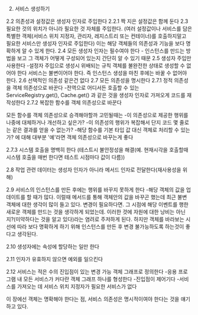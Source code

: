 2. 서비스 생성하기

2.2 의존성과 설정값은 생성자 인자로 주입한다
2.2.1 짝 지은 설정값은 함께 둔다
2.3 필요한 것의 위치가 아니라 필요한 것 자체를 주입한다.
(여러 설정값이나 서비스를 담은 특별한 객체(서비스 위치 지정자, 관리자, 레지스트리 또는 컨테이너)를 호출하지말고 필요한 서비스만 생성자 인자로 주입한다)
이는 해당 객체들의 의존성과 기능을 보다 명확하게 알 수 있게 한다.
2.4 모든 생성자 인자는 필수여야 한다 - 인스턴스를 만드는 방법을 보고 그 객체가 어떻게 구성되어 있는지 간단히 알 수 있기 때문
2.5 생성자 주입만 사용한다
-설정자 주입으로 생성시 위배되는 규칙
    객체를 불완전한 상태로 생성할 수 없어야 한다
    서비스는 불변이어야 한다. 즉 인스턴스 생성을 마친 후에는 바꿀 수 없어야 한다.
2.6 선택적인 의존성 같은건 없다
2.7 모든 의존성을 명시한다
2.7.1 정적 의존성을 객체 의존성으로 바꾼다
-전역으로 어디서든 호출할 수 있는 ServiceRegistry.get(), Cache.get() 과 같은 것을 생성자 인자로 가져오게 코드를 재작성한다
2.7.2 복잡한 함수를 객체 의존성으로 바꾼다

모든 함수를 객체 의존성으로 승격해야할까 고민될때는
    -이 의존성으로 제공한 행위를 나중에 대체하거나 개선하고 싶은가?
    -이 의존성의 행위가 복잡해서 단지 코드 몇 줄로는 같은 결과를 얻을 수 없는가?
    -해당 함수를 기본 타입 값 대신 객체로 처리할 수 있는가?
에 대해 대부분 '예'라면 객체 의존성으로 바꾸는게 좋다

2.7.3 시스템 호출을 명백히 한다 (테스트시 불안정성을 해결(예. 현재시각을 호출할때 시스템 호출을 매번 한다면 테스트 시점마다 값이 다름))

2.8 작업 관련 데이터는 생성자 인자가 아니라 메서드 인자로 전달한다(재사용성을 위해)

2.9 서비스의 인스턴스를 만든 후에는 행위를 바꾸지 못하게 한다
-해당 객체의 값을 업데이트를 할 때가 많다. 이럴때 메서드를 통해 객체안의 값을 바꾸곤 했는데
최근 불변 객체에 대한 생각이 많이 들고 있다.
변경이 필요하다면. 그 시점에 해당 이벤트를 행한 새로운 객체를 만드는 것을 생각하게 되었는데.
이러한 것에 자원에 대한 낭비는 아닌지?(미약하다는 것을 알고 있다)라는 염려로 주저하게 된다.
하지만 객체를 바라보는 시선에 따라 보다 명확하게 하기 위해 인스턴스를 만든 후 변경 불가능하도록 하는것이 좋다고 생각된다.

2.10 생성자에는 속성에 할당하는 일만 한다

2.11 인자가 유효하지 않으면 예외를 일으킨다

2.12 서비스는 적은 수의 진입점이 있는 변경 가능 객체 그래프로 정의한다
    -응용 프로그램 내 모든 서비스가 커다란 객체 그래프 하나를 형성한다
    -진입점이 제어기다
    -서비스를 가져오는 데 서비스 위치 지정자가 필요한 서비스가 없다
    
이 장에선 객체는 명확해야 한다는 점, 서비스 의존성은 명시적이여야 한다는 것을 얘기하고 있다.

 



    
     